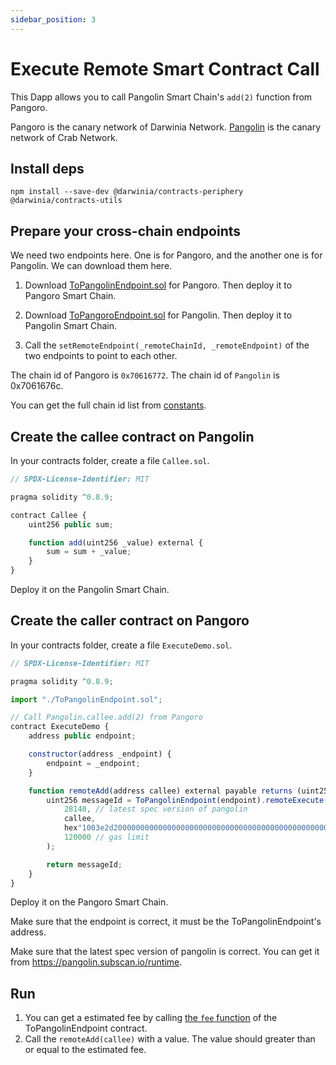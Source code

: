 ```yaml
---
sidebar_position: 3
---
```


# Execute Remote Smart Contract Call

This Dapp allows you to call Pangolin Smart Chain's `add(2)` function from Pangoro.

Pangoro is the canary network of Darwinia Network. [Pangolin](https://docs.crab.network/evm-compatible-crab-smart-chain/get-started/darwinia-pangolin) is the canary network of Crab Network. 

## Install deps

`npm install --save-dev @darwinia/contracts-periphery @darwinia/contracts-utils`

## Prepare your cross-chain endpoints

We need two endpoints here. One is for Pangoro, and the another one is for Pangolin. We can download them here.

1. Download [ToPangolinEndpoint.sol](https://raw.githubusercontent.com/darwinia-network/darwinia-messages-sol/master/contracts/periphery/contracts/s2s/examples/ToPangolinEndpoint.sol) for Pangoro. Then deploy it to Pangoro Smart Chain.

2. Download [ToPangoroEndpoint.sol](https://raw.githubusercontent.com/darwinia-network/darwinia-messages-sol/master/contracts/periphery/contracts/s2s/examples/ToPangoroEndpoint.sol) for Pangolin. Then deploy it to Pangolin Smart Chain. 

3. Call the `setRemoteEndpoint(_remoteChainId, _remoteEndpoint)` of the two endpoints to point to each other. 

The chain id of Pangoro is `0x70616772`. The chain id of `Pangolin` is 0x7061676c.  

You can get the full chain id list from [constants](../constants).

## Create the callee contract on Pangolin

In your contracts folder, create a file `Callee.sol`.

```javascript
// SPDX-License-Identifier: MIT

pragma solidity ^0.8.9;

contract Callee {
    uint256 public sum;

    function add(uint256 _value) external {
        sum = sum + _value;
    }
}
```

Deploy it on the Pangolin Smart Chain.

## Create the caller contract on Pangoro

In your contracts folder, create a file `ExecuteDemo.sol`.

```javascript
// SPDX-License-Identifier: MIT

pragma solidity ^0.8.9;

import "./ToPangolinEndpoint.sol";

// Call Pangolin.callee.add(2) from Pangoro
contract ExecuteDemo {
    address public endpoint;

    constructor(address _endpoint) {
        endpoint = _endpoint;
    }

    function remoteAdd(address callee) external payable returns (uint256) {
        uint256 messageId = ToPangolinEndpoint(endpoint).remoteExecute(
            28140, // latest spec version of pangolin
            callee,
            hex"1003e2d20000000000000000000000000000000000000000000000000000000000000002", // add(2)
            120000 // gas limit
        );

        return messageId;
    }
}
```

Deploy it on the Pangoro Smart Chain. 

Make sure that the endpoint is correct, it must be the ToPangolinEndpoint's address.

Make sure that the latest spec version of pangolin is correct. You can get it from https://pangolin.subscan.io/runtime.

## Run

1. You can get a estimated fee by calling [the `fee` function](../api-reference) of the ToPangolinEndpoint contract.
2. Call the `remoteAdd(callee)` with a value. The value should greater than or equal to the estimated fee.